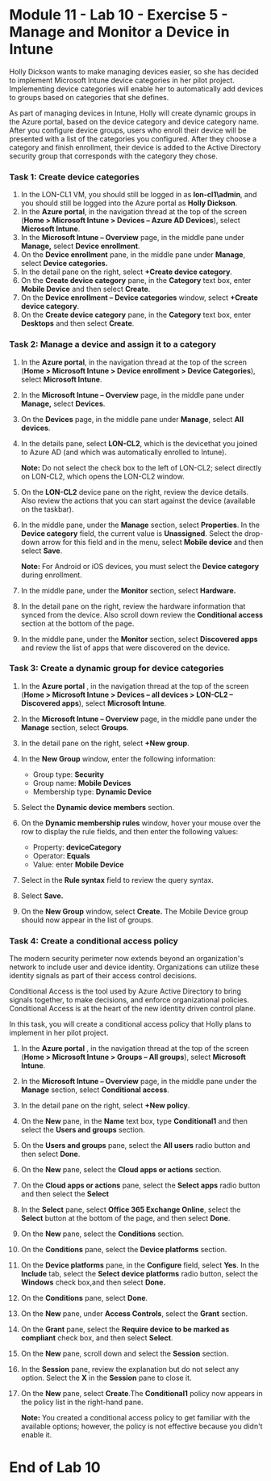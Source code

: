 # Module 11 - Lab 10 - Exercise 5 - Manage and Monitor a Device in Intune


Holly Dickson wants to make managing devices easier, so she has decided to implement Microsoft Intune device categories in her pilot project. Implementing device categories will enable her to automatically add devices to groups based on categories that she defines.

As part of managing devices in Intune, Holly will create dynamic groups in the Azure portal, based on the device category and device category name. After you configure device groups, users who enroll their device will be presented with a list of the categories you configured. After they choose a category and finish enrollment, their device is added to the Active Directory security group that corresponds with the category they chose.

### Task 1: Create device categories

1. In the LON-CL1 VM, you should still be logged in as **lon-cl1\admin**, and you should still be logged into the Azure portal as **Holly Dickson**.
2. In the **Azure portal**, in the navigation thread at the top of the screen (**Home > Microsoft Intune > Devices – Azure AD Devices**), select **Microsoft Intune**.
3. In the **Microsoft Intune – Overview** page, in the middle pane under **Manage,** select **Device enrollment**.
4. On the **Device enrollment** pane, in the middle pane under **Manage**, select **Device categories.**
5. In the detail pane on the right, select **+Create device category**.
6. On the **Create device category** pane, in the **Category** text box, enter **Mobile Device** and then select **Create**.
7. On the **Device enrollment – Device categories** window, select **+Create device category**.
8. On the **Create device category** pane, in the **Category** text box, enter **Desktops** and then select **Create**.

### Task 2: Manage a device and assign it to a category

1. In the **Azure portal**, in the navigation thread at the top of the screen (**Home > Microsoft Intune > Device enrollment > Device Categories**), select **Microsoft Intune**.
2. In the **Microsoft Intune – Overview** page, in the middle pane under **Manage,** select **Devices**.
3. On the **Devices** page, in the middle pane under **Manage**, select **All devices**.
4. In the details pane, select **LON-CL2**, which is the devicethat you joined to Azure AD (and which was automatically enrolled to Intune).<br/>

    **Note:** Do not select the check box to the left of LON-CL2; select directly on LON-CL2, which opens the LON-CL2 window.
5. On the **LON-CL2** device pane on the right, review the device details. Also review the actions that you can start against the device (available on the taskbar).
6. In the middle pane, under the **Manage** section, select **Properties**. In the **Device category** field, the current value is **Unassigned**. Select the drop-down arrow for this field and in the menu, select **Mobile device** and then select **Save**.<br/>

    **Note:** For Android or iOS devices, you must select the **Device category** during enrollment.
7. In the middle pane, under the **Monitor** section, select **Hardware.**
8. In the detail pane on the right, review the hardware information that synced from the device. Also scroll down review the **Conditional access** section at the bottom of the page.
9. In the middle pane, under the **Monitor** section, select **Discovered apps** and review the list of apps that were discovered on the device.

### Task 3: Create a dynamic group for device categories

1. In the **Azure portal** , in the navigation thread at the top of the screen (**Home > Microsoft Intune > Devices – all devices > LON-CL2 – Discovered apps**), select **Microsoft Intune**.
2. In the **Microsoft Intune – Overview** page, in the middle pane under the **Manage** section, select **Groups**.
3. In the detail pane on the right, select **+New group**.
4. In the **New Group** window, enter the following information:

    - Group type: **Security**
    - Group name: **Mobile Devices**
    - Membership type: **Dynamic Device**

5. Select the **Dynamic device members** section.
6. On the **Dynamic membership rules** window, hover your mouse over the row to display the rule fields, and then enter the following values:

    - Property:   **deviceCategory**
    - Operator: **Equals**
    - Value: enter **Mobile Device**

7. Select in the **Rule syntax** field to review the query syntax.
8. Select **Save.**
9. On the **New Group** window, select **Create.** The Mobile Device group should now appear in the list of groups.

### Task 4: Create a conditional access policy
The modern security perimeter now extends beyond an organization's network to include user and device identity. Organizations can utilize these identity signals as part of their access control decisions.

Conditional Access is the tool used by Azure Active Directory to bring signals together, to make decisions, and enforce organizational policies. Conditional Access is at the heart of the new identity driven control plane.

In this task, you will create a conditional access policy that Holly plans to implement in her pilot project. 

1. In the **Azure portal** , in the navigation thread at the top of the screen (**Home > Microsoft Intune > Groups – All groups**), select **Microsoft Intune**.
2. In the **Microsoft Intune – Overview** page, in the middle pane under the **Manage** section, select **Conditional access**.
3. In the detail pane on the right, select **+New policy**.
4. On the **New** pane, in the **Name** text box, type **Conditional1** and then select the **Users and groups** section.
5. On the **Users and groups** pane, select the **All users** radio button and then select **Done**.
6. On the **New** pane, select the **Cloud apps or actions** section.
7. On the **Cloud apps or actions** pane, select the **Select apps** radio button and then select the **Select**
8. In the **Select** pane, select **Office 365 Exchange Online**, select the **Select** button at the bottom of the page, and then select **Done**.
9. On the **New** pane, select the **Conditions** section.
10. On the **Conditions** pane, select the **Device platforms** section.
11. On the **Device platforms** pane, in the **Configure** field, select **Yes**. In the **Include** tab, select the **Select device platforms** radio button, select the **Windows** check box,and then select **Done.**
12. On the **Conditions** pane, select **Done**.
13. On the **New** pane, under **Access Controls**, select the **Grant** section.
14.  On the **Grant** pane, select the **Require device to be marked as compliant** check box, and then select **Select**.
15. On the **New** pane, scroll down and select the **Session** section.
16. In the **Session** pane, review the explanation but do not select any option. Select the **X** in the **Session** pane to close it.
17. On the **New** pane, select **Create**.The **Conditional1** policy now appears in the policy list in the right-hand pane.<br/>

    **Note:** You created a conditional access policy to get familiar with the available options; however, the policy is not effective because you didn&#39;t enable it.



# End of Lab 10
